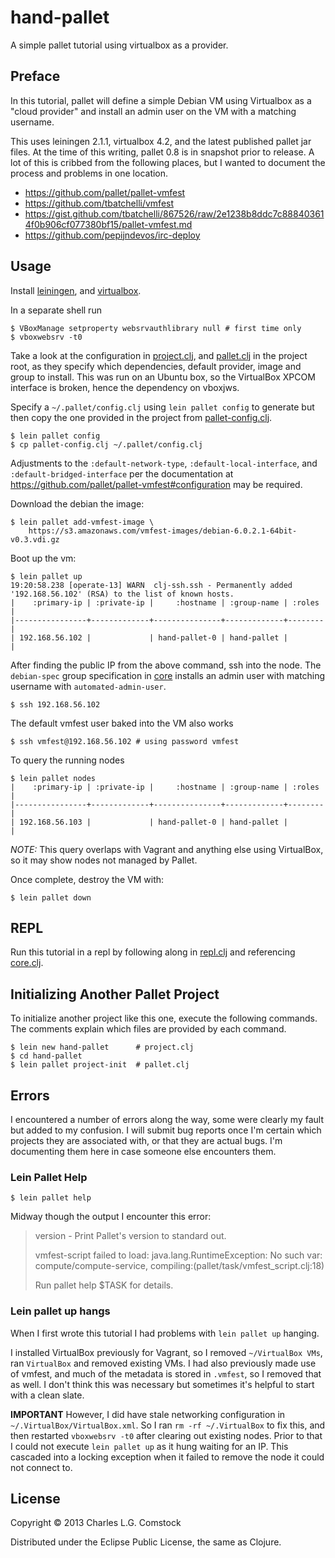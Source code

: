# hand-pallet

A simple pallet tutorial using virtualbox as a provider.

## Preface

In this tutorial, pallet will define a simple Debian VM using
Virtualbox as a "cloud provider" and install an admin user on the VM
with a matching username.

This uses leiningen 2.1.1, virtualbox 4.2, and the latest published
pallet jar files. At the time of this writing, pallet 0.8 is in
snapshot prior to release. A lot of this is cribbed from the following
places, but I wanted to document the process and problems in one
location.

 * https://github.com/pallet/pallet-vmfest
 * https://github.com/tbatchelli/vmfest
 * https://gist.github.com/tbatchelli/867526/raw/2e1238b8ddc7c888403614f0b906cf077380bf15/pallet-vmfest.md
 * https://github.com/pepijndevos/irc-deploy

## Usage

Install [leiningen](https://github.com/technomancy/leiningen), and
[virtualbox](https://www.virtualbox.org/wiki/Downloads).

In a separate shell run

    $ VBoxManage setproperty websrvauthlibrary null # first time only
    $ vboxwebsrv -t0

Take a look at the configuration in [project.clj](project.clj), and
[pallet.clj](pallet.clj) in the project root, as they specify which
dependencies, default provider, image and group to install. This was
run on an Ubuntu box, so the VirtualBox XPCOM interface is broken,
hence the dependency on vboxjws.

Specify a `~/.pallet/config.clj` using `lein pallet config` to
generate but then copy the one provided in the project from
[pallet-config.clj](pallet-config.clj).

    $ lein pallet config
    $ cp pallet-config.clj ~/.pallet/config.clj

Adjustments to the `:default-network-type`,
`:default-local-interface`, and `:default-bridged-interface` per the
documentation at https://github.com/pallet/pallet-vmfest#configuration
may be required.

Download the debian the image:

    $ lein pallet add-vmfest-image \
        https://s3.amazonaws.com/vmfest-images/debian-6.0.2.1-64bit-v0.3.vdi.gz

Boot up the vm:

```
$ lein pallet up
19:20:58.238 [operate-13] WARN  clj-ssh.ssh - Permanently added '192.168.56.102' (RSA) to the list of known hosts.
|    :primary-ip | :private-ip |     :hostname | :group-name | :roles |
|----------------+-------------+---------------+-------------+--------|
| 192.168.56.102 |             | hand-pallet-0 | hand-pallet |        |
```

After finding the public IP from the above command, ssh into the node.
The `debian-spec` group specification in
[core](src/hand_pallet/core.clj) installs an admin user with matching
username with `automated-admin-user`.

    $ ssh 192.168.56.102

The default vmfest user baked into the VM also works

    $ ssh vmfest@192.168.56.102 # using password vmfest

To query the running nodes

```
$ lein pallet nodes
|    :primary-ip | :private-ip |     :hostname | :group-name | :roles |
|----------------+-------------+---------------+-------------+--------|
| 192.168.56.103 |             | hand-pallet-0 | hand-pallet |        |
```

*NOTE:* This query overlaps with Vagrant and anything else using
 VirtualBox, so it may show nodes not managed by Pallet.

Once complete, destroy the VM with:

    $ lein pallet down

## REPL

Run this tutorial in a repl by following along in
[repl.clj](src/hand_pallet/repl.clj) and referencing
[core.clj](src/hand_pallet/core.clj).

## Initializing Another Pallet Project

To initialize another project like this one, execute the following
commands. The comments explain which files are provided by each
command.

    $ lein new hand-pallet      # project.clj
    $ cd hand-pallet
    $ lein pallet project-init  # pallet.clj

## Errors

I encountered a number of errors along the way, some were clearly my
fault but added to my confusion. I will submit bug reports once I'm
certain which projects they are associated with, or that they are
actual bugs. I'm documenting them here in case someone else encounters
them.

### Lein Pallet Help

    $ lein pallet help

Midway though the output I encounter this error:

> version          - Print Pallet's version to standard out.
>
> vmfest-script failed to load: java.lang.RuntimeException: No such var: compute/compute-service, compiling:(pallet/task/vmfest_script.clj:18)
>
> Run pallet help $TASK for details.

### Lein pallet up hangs

When I first wrote this tutorial I had problems with `lein pallet up`
hanging.

I installed VirtualBox previously for Vagrant, so I removed
`~/VirtualBox VMs`, ran `VirtualBox` and removed existing VMs. I had
also previously made use of vmfest, and much of the metadata is stored
in `.vmfest`, so I removed that as well. I don't think this was
necessary but sometimes it's helpful to start with a clean slate.

**IMPORTANT** However, I did have stale networking configuration in
`~/.VirtualBox/VirtualBox.xml`. So I ran `rm -rf ~/.VirtualBox` to fix
this, and then restarted `vboxwebsrv -t0` after clearing out existing
nodes. Prior to that I could not execute `lein pallet up` as it hung
waiting for an IP. This cascaded into a locking exception when it
failed to remove the node it could not connect to.

## License

Copyright © 2013 Charles L.G. Comstock

Distributed under the Eclipse Public License, the same as Clojure.
